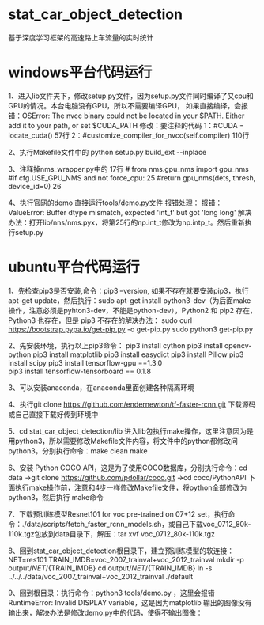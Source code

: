 # stat_car_object_detection
基于深度学习框架的高速路上车流量的实时统计
# windows平台代码运行
  
1、进入lib文件夹下，修改setup.py文件，因为setup.py文件同时编译了又cpu和GPU的情况。本台电脑没有GPU，所以不需要编译GPU，
   如果直接编译，会报错：OSError: The nvcc binary could not be located in your $PATH. Either add it to your path, or set $CUDA_PATH
  修改：要注释的代码
  1：#CUDA = locate_cuda()  57行
  2：#customize_compiler_for_nvcc(self.compiler) 110行
    
2、执行Makefile文件中的 python setup.py build_ext --inplace
  
3、注释掉nms_wrapper.py中的  17行 # from nms.gpu_nms import gpu_nms
     #if cfg.USE_GPU_NMS and not force_cpu:   25
     #return gpu_nms(dets, thresh, device_id=0)  26
  
4、执行官网的demo  直接运行tools/demo.py文件
  报错处理：
  报错：ValueError: Buffer dtype mismatch, expected 'int_t' but got 'long long'
  解决办法：打开lib/nns/nms.pyx，将第25行的np.int_t修改为np.intp_t。然后重新执行setup.py

# ubuntu平台代码运行
  
1、先检查pip3是否安装,命令：pip3 –version, 如果不存在就要安装pip3，执行apt-get update，然后执行：sudo apt-get install python3-dev（为后面make操作，注意必须是pyhton3-dev，不能是python-dev），Python2 和 pip2 存在， Python3 也存在，但是 pip3 不存在的解决办法：
    sudo curl https://bootstrap.pypa.io/get-pip.py -o get-pip.py
    sudo python3  get-pip.py
      
2、先安装环境，执行以上pip3命令：  pip3 install cython
                                  pip3 install opencv-python
                                  pip3 install matplotlib
                                  pip3 install easydict
                                  pip3 install Pillow
                                  pip3 install scipy
                                  pip3 install tensorflow-gpu ==1.3.0    
                                  pip3 install tensorflow-tensorboard == 0.1.8
  
3、可以安装anaconda，在anaconda里面创建各种隔离环境
  
4、执行git clone https://github.com/endernewton/tf-faster-rcnn.git  下载源码或自己直接下载好传到环境中
  
5、cd stat_car_object_detection/lib 进入lib包执行make操作，这里注意因为是用python3，所以需要修改Makefile文件内容，将文件中的python都修改问python3，分别执行命令：make clean   make
  
6、安装 Python COCO API，这是为了使用COCO数据库，分别执行命令：cd data ->git clone https://github.com/pdollar/coco.git ->cd coco/PythonAPI 下面执行make操作前，注意和4步一样修改Makefile文件，将python全部修改为python3，然后执行 make命令
  
7、下载预训练模型Resnet101 for voc pre-trained on 07+12 set，执行命令：./data/scripts/fetch_faster_rcnn_models.sh，或自己下载voc_0712_80k-110k.tgz包放到data目录下，解压：tar xvf voc_0712_80k-110k.tgz
  
8、回到stat_car_object_detection根目录下，建立预训练模型的软连接：
      NET=res101
      TRAIN_IMDB=voc_2007_trainval+voc_2012_trainval
      mkdir -p output/${NET}/${TRAIN_IMDB}
      cd output/${NET}/${TRAIN_IMDB}
      ln -s ../../../data/voc_2007_trainval+voc_2012_trainval ./default
	
9、回到根目录：执行命令：python3 tools/demo.py ，这里会报错RuntimeError: Invalid DISPLAY variable，这是因为matplotlib 输出的图像没有输出来，解决办法是修改demo.py中的代码，使得不输出图像：



